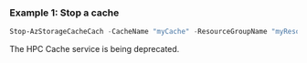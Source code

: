 ### Example 1: Stop a cache
```powershell
Stop-AzStorageCacheCach -CacheName "myCache" -ResourceGroupName "myResourceGroup"
```

The HPC Cache service is being deprecated.

